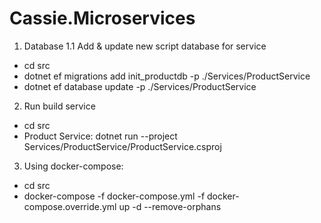 # Cassie.Microservices

1. Database
1.1 Add & update new script database for service
- cd src 
- dotnet ef migrations add init_productdb -p ./Services/ProductService
- dotnet ef database update -p ./Services/ProductService

2. Run build service
- cd src
- Product Service: dotnet run --project Services/ProductService/ProductService.csproj

3. Using docker-compose:
- cd src
- docker-compose -f docker-compose.yml -f docker-compose.override.yml up -d --remove-orphans